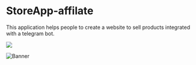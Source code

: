 # StoreApp-affilate
This application helps people to create a website to sell products integrated with a telegram bot.

<a href="https://patreon.com/mrabdurakhimov"><img src="https://img.shields.io/badge/Patreons-1000%2B-orange" /></a>

![Banner](https://raw.githubusercontent.com/MrAbdurakhimov/StoreApp-affilate/main/public/img/banner.png)

